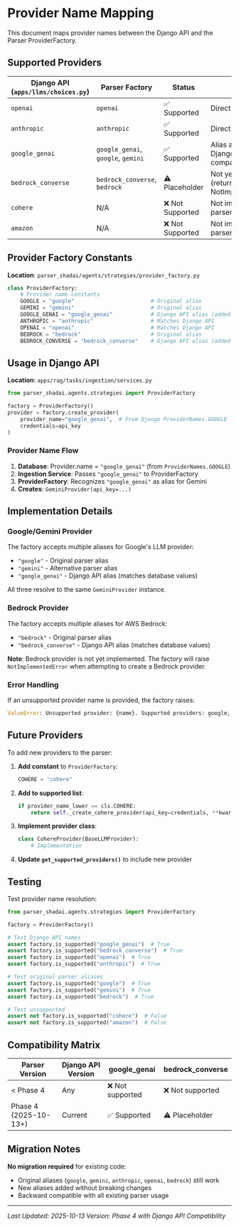 # Provider Name Mapping

This document maps provider names between the Django API and the Parser ProviderFactory.

## Supported Providers

| Django API (`apps/llms/choices.py`) | Parser Factory | Status | Notes |
|--------------------------------------|----------------|--------|-------|
| `openai` | `openai` | ✅ Supported | Direct match |
| `anthropic` | `anthropic` | ✅ Supported | Direct match |
| `google_genai` | `google_genai`, `google`, `gemini` | ✅ Supported | Alias added for Django API compatibility |
| `bedrock_converse` | `bedrock_converse`, `bedrock` | ⚠️ Placeholder | Not yet implemented (returns NotImplementedError) |
| `cohere` | N/A | ❌ Not Supported | Not implemented in parser |
| `amazon` | N/A | ❌ Not Supported | Not implemented in parser |

## Provider Factory Constants

**Location**: `parser_shadai/agents/strategies/provider_factory.py`

```python
class ProviderFactory:
    # Provider name constants
    GOOGLE = "google"                        # Original alias
    GEMINI = "gemini"                        # Original alias
    GOOGLE_GENAI = "google_genai"            # Django API alias (added 2025-10-13)
    ANTHROPIC = "anthropic"                  # Matches Django API
    OPENAI = "openai"                        # Matches Django API
    BEDROCK = "bedrock"                      # Original alias
    BEDROCK_CONVERSE = "bedrock_converse"    # Django API alias (added 2025-10-13)
```

## Usage in Django API

**Location**: `apps/rag/tasks/ingestion/services.py`

```python
from parser_shadai.agents.strategies import ProviderFactory

factory = ProviderFactory()
provider = factory.create_provider(
    provider_name="google_genai",  # From Django ProviderNames.GOOGLE
    credentials=api_key
)
```

### Provider Name Flow

1. **Database**: Provider.name = `"google_genai"` (from `ProviderNames.GOOGLE`)
2. **Ingestion Service**: Passes `"google_genai"` to ProviderFactory
3. **ProviderFactory**: Recognizes `"google_genai"` as alias for Gemini
4. **Creates**: `GeminiProvider(api_key=...)`

## Implementation Details

### Google/Gemini Provider

The factory accepts multiple aliases for Google's LLM provider:
- `"google"` - Original parser alias
- `"gemini"` - Alternative parser alias
- `"google_genai"` - Django API alias (matches database values)

All three resolve to the same `GeminiProvider` instance.

### Bedrock Provider

The factory accepts multiple aliases for AWS Bedrock:
- `"bedrock"` - Original parser alias
- `"bedrock_converse"` - Django API alias (matches database values)

**Note**: Bedrock provider is not yet implemented. The factory will raise `NotImplementedError` when attempting to create a Bedrock provider.

### Error Handling

If an unsupported provider name is provided, the factory raises:

```python
ValueError: Unsupported provider: {name}. Supported providers: google, google_genai, gemini, anthropic, openai, bedrock, bedrock_converse
```

## Future Providers

To add new providers to the parser:

1. **Add constant** to `ProviderFactory`:
   ```python
   COHERE = "cohere"
   ```

2. **Add to supported list**:
   ```python
   if provider_name_lower == cls.COHERE:
       return self._create_cohere_provider(api_key=credentials, **kwargs)
   ```

3. **Implement provider class**:
   ```python
   class CohereProvider(BaseLLMProvider):
       # Implementation
   ```

4. **Update `get_supported_providers()`** to include new provider

## Testing

Test provider name resolution:

```python
from parser_shadai.agents.strategies import ProviderFactory

factory = ProviderFactory()

# Test Django API names
assert factory.is_supported("google_genai")  # True
assert factory.is_supported("bedrock_converse")  # True
assert factory.is_supported("openai")  # True
assert factory.is_supported("anthropic")  # True

# Test original parser aliases
assert factory.is_supported("google")  # True
assert factory.is_supported("gemini")  # True
assert factory.is_supported("bedrock")  # True

# Test unsupported
assert not factory.is_supported("cohere")  # False
assert not factory.is_supported("amazon")  # False
```

## Compatibility Matrix

| Parser Version | Django API Version | google_genai | bedrock_converse |
|----------------|-------------------|--------------|------------------|
| < Phase 4 | Any | ❌ Not supported | ❌ Not supported |
| Phase 4 (2025-10-13+) | Current | ✅ Supported | ⚠️ Placeholder |

## Migration Notes

**No migration required** for existing code:
- Original aliases (`google`, `gemini`, `anthropic`, `openai`, `bedrock`) still work
- New aliases added without breaking changes
- Backward compatible with all existing parser usage

---

*Last Updated: 2025-10-13*
*Version: Phase 4 with Django API Compatibility*
